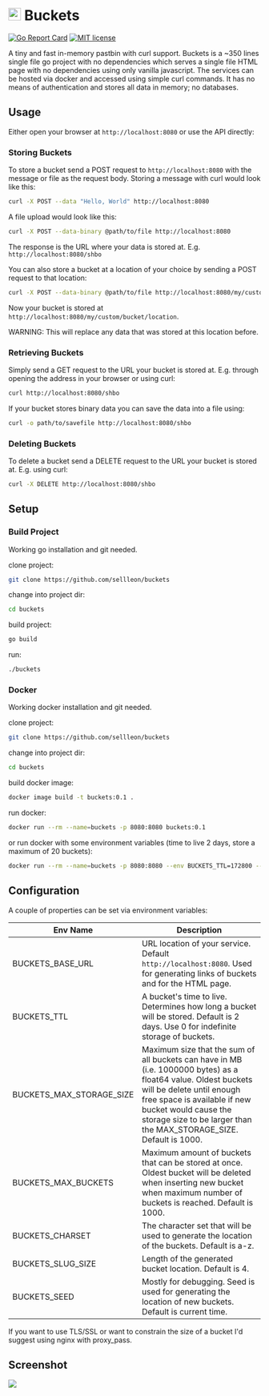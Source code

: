 # <img src="https://github.com/sellleon/buckets/raw/master/logo.png" width="25px"/> Buckets
[![Go Report Card](https://goreportcard.com/badge/github.com/sellleon/buckets)](https://goreportcard.com/report/github.com/sellleon/buckets)
[![MIT license](https://img.shields.io/badge/license-MIT-brightgreen.svg)](https://github.com/sellleon/buckets/blob/master/LICENSE)

A tiny and fast in-memory pastbin with curl support. Buckets is a ~350 lines single file go project with no dependencies which
serves a single file HTML page with no dependencies using only vanilla javascript. The services can be hosted via
docker and accessed using simple curl commands. It has no means of authentication and stores all data in memory; no 
databases.

## Usage

Either open your browser at `http://localhost:8080` or use the API directly:

### Storing Buckets
To store a bucket send a POST request to `http://localhost:8080` with the message or file as the request body. Storing
a message with curl would look like this:

```bash
curl -X POST --data "Hello, World" http://localhost:8080
```

A file upload would look like this:

```bash
curl -X POST --data-binary @path/to/file http://localhost:8080
```

The response is the URL where your data is stored at. E.g. `http://localhost:8080/shbo`

You can also store a bucket at a location of your choice by sending a POST request to that location:

```bash
curl -X POST --data-binary @path/to/file http://localhost:8080/my/custom/bucket/location
```

Now your bucket is stored at `http://localhost:8080/my/custom/bucket/location`.

WARNING: This will replace any data that was stored at this location before.

### Retrieving Buckets
Simply send a GET request to the URL your bucket is stored at. E.g. through opening the address in your
browser or using curl:

```bash
curl http://localhost:8080/shbo
```

If your bucket stores binary data you can save the data into a file using:

```bash
curl -o path/to/savefile http://localhost:8080/shbo
```

### Deleting Buckets
To delete a bucket send a DELETE request to the URL your bucket is stored at. E.g. using curl:

```bash
curl -X DELETE http://localhost:8080/shbo
```

## Setup

### Build Project

Working go installation and git needed.

clone project:

```bash
git clone https://github.com/sellleon/buckets
```

change into project dir:

```bash
cd buckets
```

build project:

```bash
go build
```

run:

```bash
./buckets
```

### Docker

Working docker installation and git needed.

clone project:

```bash
git clone https://github.com/sellleon/buckets
```

change into project dir:

```bash
cd buckets
```

build docker image:

```bash
docker image build -t buckets:0.1 .
```

run docker:

```bash
docker run --rm --name=buckets -p 8080:8080 buckets:0.1
```

or run docker with some environment variables (time to live 2 days, store a maximum of 20 buckets):

```bash
docker run --rm --name=buckets -p 8080:8080 --env BUCKETS_TTL=172800 --env BUCKETS_MAX_BUCKETS=20 buckets:0.1
```

## Configuration

A couple of properties can be set via environment variables:

| Env Name                 |  Description                                                                                                                                                                                                                                                            |
|--------------------------|-------------------------------------------------------------------------------------------------------------------------------------------------------------------------------------------------------------------------------------------------------------------------|
| BUCKETS_BASE_URL         | URL location of your service. Default `http://localhost:8080`. Used for generating links of buckets and for the HTML page.                                                                                                                                              |
| BUCKETS_TTL              | A bucket's time to live. Determines how long a bucket will be stored. Default is 2 days. Use 0 for indefinite storage of buckets.                                                                                                                                       |
| BUCKETS_MAX_STORAGE_SIZE | Maximum size that the sum of all buckets can have in MB (i.e. 1000000 bytes) as a float64 value. Oldest buckets will be delete until enough free space is available if new bucket would cause the storage size to be larger than the MAX_STORAGE_SIZE. Default is 1000. |
| BUCKETS_MAX_BUCKETS      | Maximum amount of buckets that can be stored at once. Oldest bucket will be deleted when inserting new bucket when maximum number of buckets is reached. Default is 1000.                                                                                               |
| BUCKETS_CHARSET          | The character set that will be used to generate the location of the buckets. Default is a-z.                                                                                                                                                                            |
| BUCKETS_SLUG_SIZE        | Length of the generated bucket location. Default is 4.                                                                                                                                                                                                                  |
| BUCKETS_SEED             | Mostly for debugging. Seed is used for generating the location of new buckets. Default is current time.                                                                                                                                                                 |

If you want to use TLS/SSL or want to constrain the size of a bucket I'd suggest using nginx with proxy_pass.

## Screenshot
![](https://github.com/sellleon/buckets/blob/master/buckets-screenshot.png)
